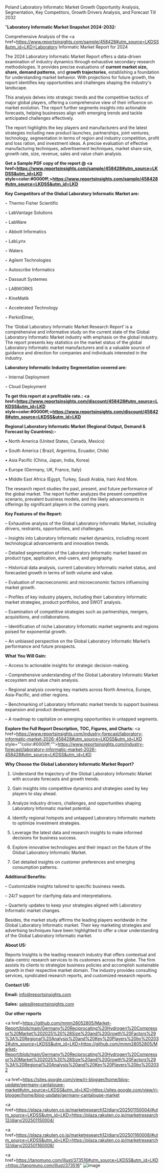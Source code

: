 Poland Laboratory Informatic Market Growth Opportunity Analysis, Segmentation, Key Competitors, Growth Drivers Analysis, and Forecast Till 2032

"<strong>Laboratory Informatic Market Snapshot 2024-2032:</strong>

Comprehensive Analysis of the <a href=https://www.reportsinsights.com/sample/458428#utm_source=LKDSS&utm_id=LKD>Laboratory Informatic Market</a> Report for 2024

The 2024 Laboratory Informatic Market Report offers a data-driven examination of industry dynamics through exhaustive secondary research methodologies. It provides precise evaluations of <strong>current market size, share, demand patterns</strong>, and <strong>growth trajectories</strong>, establishing a foundation for understanding market behavior. With projections for future growth, the report identifies key opportunities and challenges shaping the industry's landscape.

This analysis delves into strategic trends and the competitive tactics of major global players, offering a comprehensive view of their influence on market evolution. The report further segments insights into actionable forecasts, helping businesses align with emerging trends and tackle anticipated challenges effectively.

The report highlights the key players and manufacturers and the latest strategies including new product launches, partnerships, joint ventures, technology, segmentation in terms of region and industry competition, profit and loss ration, and investment ideas. A precise evaluation of effective manufacturing techniques, advertisement techniques, market share size, growth rate, size, revenue, sales and value chain analysis.

<strong>Get a Sample PDF copy of the report @ <a href=https://www.reportsinsights.com/sample/458428#utm_source=LKDSS&utm_id=LKD style=color:#0000ff;>https://www.reportsinsights.com/sample/458428#utm_source=LKDSS&utm_id=LKD</a></strong>

<strong>Key Competitors of the Global Laboratory Informatic Market are:</strong>

‣ Thermo Fisher Scientific

‣ LabVantage Solutions

‣ LabWare

‣ Abbott Informatics

‣ LabLynx

‣ Waters

‣ Agilent Technologies

‣ Autoscribe Informatics

‣ Dassault Systemes

‣ LABWORKS

‣ KineMatik

‣ Accelerated Technology

‣ PerkinElmer,

The ‘Global Laboratory Informatic Market Research Report’ is a comprehensive and informative study on the current state of the Global Laboratory Informatic Market industry with emphasis on the global industry. The report presents key statistics on the market status of the global Laboratory Informatic market manufacturers and is a valuable source of guidance and direction for companies and individuals interested in the industry.

<strong>Laboratory Informatic Industry Segmentation covered are:</strong>

‣ Internal Deployment

‣ Cloud Deployment

<strong>To get this report at a profitable rate.: <a href=https://www.reportsinsights.com/discount/458428#utm_source=LKDSS&utm_id=LKD style=color:#0000ff;>https://www.reportsinsights.com/discount/458428#utm_source=LKDSS&utm_id=LKD</a></strong>

<strong>Regional Laboratory Informatic Market (Regional Output, Demand &amp; Forecast by Countries):-</strong>

• North America (United States, Canada, Mexico)

• South America ( Brazil, Argentina, Ecuador, Chile)

• Asia Pacific (China, Japan, India, Korea)

• Europe (Germany, UK, France, Italy)

• Middle East Africa (Egypt, Turkey, Saudi Arabia, Iran) And More.

The research report studies the past, present, and future performance of the global market. The report further analyzes the present competitive scenario, prevalent business models, and the likely advancements in offerings by significant players in the coming years.

<strong>Key Features of the Report:</strong>

– Exhaustive analysis of the Global Laboratory Informatic Market, including drivers, restraints, opportunities, and challenges.

– Insights into Laboratory Informatic market dynamics, including recent technological advancements and innovation trends.

– Detailed segmentation of the Laboratory Informatic market based on product type, application, end-users, and geography.

– Historical data analysis, current Laboratory Informatic market status, and forecasted growth in terms of both volume and value.

– Evaluation of macroeconomic and microeconomic factors influencing market growth.

– Profiles of key industry players, including their Laboratory Informatic market strategies, product portfolios, and SWOT analysis.

– Examination of competitive strategies such as partnerships, mergers, acquisitions, and collaborations.

– Identification of niche Laboratory Informatic market segments and regions poised for exponential growth.

– An unbiased perspective on the Global Laboratory Informatic Market’s performance and future prospects.

<strong>What You Will Gain:</strong>

– Access to actionable insights for strategic decision-making.

– Comprehensive understanding of the Global Laboratory Informatic Market ecosystem and value chain analysis.

– Regional analysis covering key markets across North America, Europe, Asia-Pacific, and other regions.

– Benchmarking of Laboratory Informatic market trends to support business expansion and product development.

– A roadmap to capitalize on emerging opportunities in untapped segments.

<strong>Explore the Full Report Description, TOC, Figures, and Charts:</strong>
<a href=https://www.reportsinsights.com/industry-forecast/laboratory-informatic-market-2026-458428#utm_source=LKDSS&utm_id=LKD style=""color:#0000ff;"">https://www.reportsinsights.com/industry-forecast/laboratory-informatic-market-2026-458428#utm_source=LKDSS&utm_id=LKD</a>

<strong>Why Choose the Global Laboratory Informatic Market Report?</strong>

1. Understand the trajectory of the Global Laboratory Informatic Market with accurate forecasts and growth trends.

2. Gain insights into competitive dynamics and strategies used by key players to stay ahead.

3. Analyze industry drivers, challenges, and opportunities shaping Laboratory Informatic market potential.

4. Identify regional hotspots and untapped Laboratory Informatic markets to optimize investment strategies.

5. Leverage the latest data and research insights to make informed decisions for business success.

6. Explore innovative technologies and their impact on the future of the Global Laboratory Informatic Market.

7. Get detailed insights on customer preferences and emerging consumption patterns.

<strong>Additional Benefits:</strong>

– Customizable insights tailored to specific business needs.

– 24/7 support for clarifying data and interpretations.

– Quarterly updates to keep your strategies aligned with Laboratory Informatic market changes.

Besides, the market study affirms the leading players worldwide in the Global Laboratory Informatic market. Their key marketing strategies and advertising techniques have been highlighted to offer a clear understanding of the Global Laboratory Informatic market.

<strong><strong>About US</strong>:</strong>

Reports Insights is the leading research industry that offers contextual and data-centric research services to its customers across the globe. The firm assists its clients to strategize business policies and accomplish sustainable growth in their respective market domain. The industry provides consulting services, syndicated research reports, and customized research reports.

<strong>Contact US:</strong>

<p class=><b>Email:</b> <a href=mailto:info@reportsinsights.com>info@reportsinsights.com</a></p>
<p class=><b>Sales:</b> <a href=mailto:sales@reportsinsights.com>sales@reportsinsights.com</a></p>

<strong>Our other reports</strong>

<a href=https://github.com/mmm28052805/Market-Report/blob/main/Germany%20Reciprocating%20Hydrogen%20Compressor%20Market%202025%20%28Size%20and%20Growth%20Factors%29%3A%20Regional%20Analysis%20and%20Key%20Players%20by%202032#utm_source=LKDSS&utm_id=LKD>https://github.com/mmm28052805/Market-Report/blob/main/Germany%20Reciprocating%20Hydrogen%20Compressor%20Market%202025%20%28Size%20and%20Growth%20Factors%29%3A%20Regional%20Analysis%20and%20Key%20Players%20by%202032</a>

<a href=https://sites.google.com/view/ri-blogger/home/blog-update/germany-cantaloupe-market#utm_source=LKDSS&utm_id=LKD>https://sites.google.com/view/ri-blogger/home/blog-update/germany-cantaloupe-market</a>

<a href=https://plaza.rakuten.co.jp/marketresearch12/diary/202501150004/#utm_source=LKDSS&utm_id=LKD>https://plaza.rakuten.co.jp/marketresearch12/diary/202501150004/</a>

<a href=https://plaza.rakuten.co.jp/marketresearch12/diary/202501160008/#utm_source=LKDSS&utm_id=LKD>https://plaza.rakuten.co.jp/marketresearch12/diary/202501160008/</a>

<a href=https://tanomuno.com/illust/373516#utm_source=LKDSS&utm_id=LKD>https://tanomuno.com/illust/373516</a>"
![image](https://github.com/user-attachments/assets/11971a9c-40fc-4e77-a9d6-1f8fafa5dea8)
